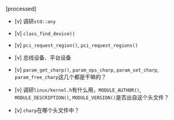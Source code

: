 [processed]

* [v] 调研`std::any`

* [v] `class_find_device()`

* [v] `pci_request_region()`, `pci_request_regions()`

* [v] 总线设备、平台设备

* [v] `param_get_charp()`, `param_ops_charp`, `param_set_charp`, `param_free_charp`这几个都是干嘛的？

* [v] 调研`linux/kernel.h`有什么用，`MODULE_AUTHOR()`, `MODULE_DESCRIPTION()`, `MODULE_VERSION()`是否出自这个头文件？

* [v] `charp`在哪个头文件中？
